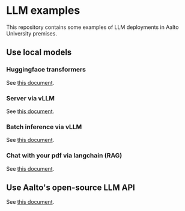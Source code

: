 # LLM examples

This repository contains some examples of LLM deployments in Aalto University premises.

## Use local models

### Huggingface transformers

See [this document](./huggingface-models).

### Server via vLLM

See [this document](./server-via-vllm/README.md).

### Batch inference via vLLM

See [this document](./batch-inference-via-vllm/README.md).

### Chat with your pdf via langchain (RAG)

See [this document](./chat-with-pdf/README.md).

## Use Aalto's open-source LLM API

See [this document](./aalto-llm-api/README.md).
